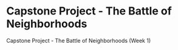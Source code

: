 # Capstone Project - The Battle of Neighborhoods
Capstone Project - The Battle of Neighborhoods (Week 1)
